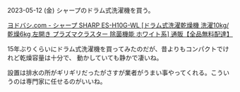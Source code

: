 2023-05-12 (金) シャープのドラム式洗濯機を買う。

[ヨドバシ.com - シャープ SHARP ES-H10G-WL [ドラム式洗濯乾燥機 洗濯10kg/乾燥6kg 左開き プラズマクラスター 除菌機能 ホワイト系] 通販【全品無料配達】](https://www.yodobashi.com/product/100000001007285768/)

15年ぶりくらいにドラム式洗濯機を買ってみたのだが、昔よりもコンパクトでけれど乾燥容量は十分で、
動かしていても静かで凄いね。

設置は排水の所がギリギリだったがさすが業者がうまい事やってくれる。こういうのは専門家に任せるのがいいね。
